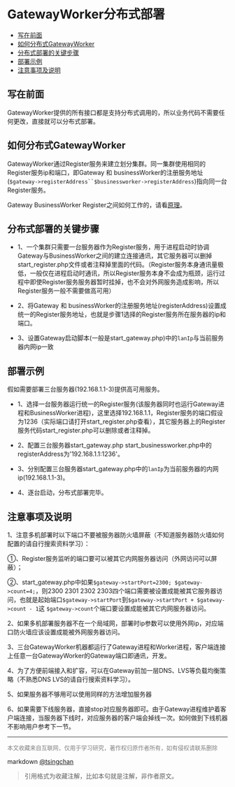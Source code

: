 GatewayWorker分布式部署
=================
<!-- TOC -->

- [写在前面](#写在前面)
- [如何分布式GatewayWorker](#如何分布式gatewayworker)
- [分布式部署的关键步骤](#分布式部署的关键步骤)
- [部署示例](#部署示例)
- [注意事项及说明](#注意事项及说明)

<!-- /TOC -->
  
## 写在前面


GatewayWorker提供的所有接口都是支持分布式调用的，所以业务代码不需要任何更改，直接就可以分布式部署。

## 如何分布式GatewayWorker


GatewayWorker通过Register服务来建立划分集群。同一集群使用相同的Register服务ip和端口，即Gateway 和 businessWorker的注册服务地址(`$gateway->registerAddress``$businessworker->registerAddress`)指向同一台Register服务。

Gateway BusinessWorker Register之间如何工作的，请看[原理](http://doc2.workerman.net/principle.html)。

## 分布式部署的关键步骤


- 1、一个集群只需要一台服务器作为Register服务，用于进程启动时协调Gateway与BusinessWorker之间的建立连接通讯，其它服务器可以删掉start\_register.php文件或者注释掉里面的代码。（Register服务本身通讯量极低，一般仅在进程启动时通讯，所以Register服务本身不会成为瓶颈，运行过程中即使Register服务服务器暂时挂掉，也不会对外网服务造成影响，所以Register服务一般不需要做高可用）  

- 2、将Gateway 和 businessWorker的注册服务地址(registerAddress)设置成统一的Register服务地址，也就是步骤1选择的Register服务所在服务器的ip和端口。  

- 3、设置Gateway启动脚本(一般是start\_gateway.php)中的`lanIp`与当前服务器内网ip一致

## 部署示例


假如需要部署三台服务器(192.168.1.1-3)提供高可用服务。

- 1、选择一台服务器运行统一的Register服务(该服务器同时也运行Gateway进程和BusinessWorker进程)，这里选择192.168.1.1，Register服务的端口假设为1236（实际端口请打开start\_register.php查看），其它服务器上的Register服务代码start\_register.php可以删除或者注释掉。

- 2、配置三台服务器start\_gateway.php start\_businessworker.php中的registerAddress为'192.168.1.1:1236'。

- 3、分别配置三台服务器start\_gateway.php中的`lanIp`为当前服务器的内网ip(192.168.1.1-3)。

- 4、逐台启动，分布式部署完毕。

## 注意事项及说明

1、注意多机部署时以下端口不要被服务器防火墙屏蔽（不知道服务器防火墙如何配置的请自行搜索资料学习）：

①、Register服务监听的端口要可以被其它内网服务器访问（外网访问可以屏蔽）；

②、start\_gateway.php中如果`$gateway->startPort=2300; $gateway->count=4;`，则2300 2301 2302 2303四个端口需要被设置成能被其它服务器访问，也就是起始端口`$gateway->startPort`到`$gateway->startPort + $gateway->count - 1`这 `$gateway->count`个端口要设置成能被其它内网服务器访问。

2、如果多机部署服务器不在一个局域网，部署时ip参数可以使用外网ip，对应端口防火墙应该设置成能被外网服务器访问。

3、三台GatewayWorker机器都运行了Gateway进程和Worker进程，客户端连接上任意一台GatewayWorker的Gateway端口即通讯，开发。

4、为了方便前端接入和扩容，可以在Gateway前加一层DNS、LVS等负载均衡策略（不熟悉DNS LVS的请自行搜索资料学习）。

5、如果服务器不够用可以使用同样的方法增加服务器

6、如果需要下线服务器，直接stop对应服务器即可。由于Gateway进程维护着客户端连接，当服务器下线时，对应服务器的客户端会掉线一次。如何做到下线机器不影响用户参考下一节。

----
<font size=2 color='grey'>本文收藏来自互联网，仅用于学习研究，著作权归原作者所有，如有侵权请联系删除</font>

markdown [@tsingchan](https://github.com/tsingchan) 

> 引用格式为收藏注解，比如本句就是注解，非作者原文。
